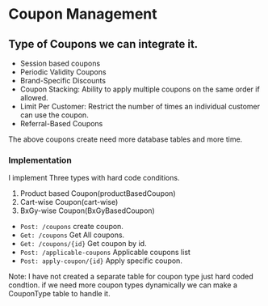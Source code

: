 # Coupon Management

## Type of Coupons we can integrate it.

- Session based coupons
- Periodic Validity Coupons
- Brand-Specific Discounts
- Coupon Stacking: Ability to apply multiple coupons on the same order if allowed.
- Limit Per Customer: Restrict the number of times an individual customer can use the coupon.
- Referral-Based Coupons

The above coupons create need more database tables and more time.

### Implementation
I implement Three types with hard code conditions.
1. Product based Coupon(productBasedCoupon)
2. Cart-wise Coupon(cart-wise)
3. BxGy-wise Coupon(BxGyBasedCoupon)

- ```Post: /coupons``` create coupon.
- ```Get: /coupons``` Get All coupons.
- ```Get: /coupons/{id}``` Get coupon by id.
- ```Post: /applicable-coupons``` Applicable coupons list
- ```Post: apply-coupon/{id}``` Apply specific coupon.

Note: I have not created a separate table for coupon type just hard coded condtion. if we need more coupon types dynamically we can make a CouponType table to handle it.
